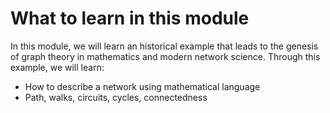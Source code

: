 # What to learn in this module

In this module, we will learn an historical example that leads to the genesis of graph theory in mathematics and modern network science. Through this example, we will learn:
- How to describe a network using mathematical language
- Path, walks, circuits, cycles, connectedness

